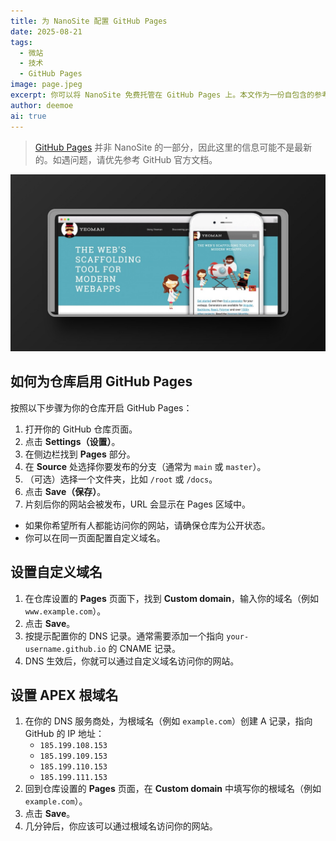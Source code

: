 ```yaml
---
title: 为 NanoSite 配置 GitHub Pages
date: 2025-08-21
tags:
  - 微站
  - 技术
  - GitHub Pages
image: page.jpeg
excerpt: 你可以将 NanoSite 免费托管在 GitHub Pages 上。本文作为一份自包含的参考，但仍请以 GitHub 官方文档为准以获取最准确的信息。
author: deemoe
ai: true
---
```


> [GitHub Pages](https://pages.github.com) 并非 NanoSite 的一部分，因此这里的信息可能不是最新的。如遇问题，请优先参考 GitHub 官方文档。

![page](page.jpeg)

## 如何为仓库启用 GitHub Pages

按照以下步骤为你的仓库开启 GitHub Pages：

1. 打开你的 GitHub 仓库页面。
2. 点击 **Settings（设置）**。
3. 在侧边栏找到 **Pages** 部分。
4. 在 **Source** 处选择你要发布的分支（通常为 `main` 或 `master`）。
5. （可选）选择一个文件夹，比如 `/root` 或 `/docs`。
6. 点击 **Save（保存）**。
7. 片刻后你的网站会被发布，URL 会显示在 Pages 区域中。

- 如果你希望所有人都能访问你的网站，请确保仓库为公开状态。
- 你可以在同一页面配置自定义域名。

## 设置自定义域名

1. 在仓库设置的 **Pages** 页面下，找到 **Custom domain**，输入你的域名（例如 `www.example.com`）。
2. 点击 **Save**。
3. 按提示配置你的 DNS 记录。通常需要添加一个指向 `your-username.github.io` 的 CNAME 记录。
4. DNS 生效后，你就可以通过自定义域名访问你的网站。

## 设置 APEX 根域名

1. 在你的 DNS 服务商处，为根域名（例如 `example.com`）创建 A 记录，指向 GitHub 的 IP 地址：
   - `185.199.108.153`
   - `185.199.109.153`
   - `185.199.110.153`
   - `185.199.111.153`
2. 回到仓库设置的 **Pages** 页面，在 **Custom domain** 中填写你的根域名（例如 `example.com`）。
3. 点击 **Save**。
4. 几分钟后，你应该可以通过根域名访问你的网站。
